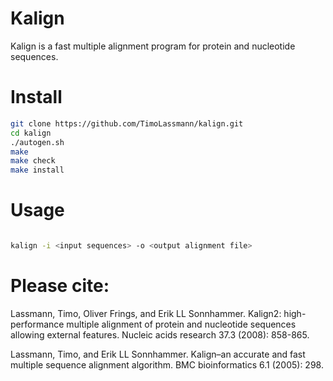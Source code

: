 # Kalign

Kalign is a fast multiple alignment program for protein and nucleotide sequences.


# Install

``` bash
git clone https://github.com/TimoLassmann/kalign.git 
cd kalign
./autogen.sh
make 
make check 
make install 
```

# Usage

``` sh

kalign -i <input sequences> -o <output alignment file> 
```

# Please cite:

Lassmann, Timo, Oliver Frings, and Erik LL Sonnhammer.
Kalign2: high-performance multiple alignment of protein and
nucleotide sequences allowing external features.
Nucleic acids research 37.3 (2008): 858-865.
        
Lassmann, Timo, and Erik LL Sonnhammer. Kalign–an accurate and
fast multiple sequence alignment algorithm.
BMC bioinformatics 6.1 (2005): 298.


